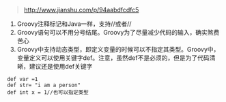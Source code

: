 > http://www.jianshu.com/p/94aabdfcdfc5

1. Groovy注释标记和Java一样，支持//或者//
2. Groovy语句可以不用分号结尾。Groovy为了尽量减少代码的输入，确实煞费苦心
3. Groovy中支持动态类型，即定义变量的时候可以不指定其类型。Groovy中，变量定义可以使用关键字def。注意，虽然def不是必须的，但是为了代码清晰，建议还是使用def关键字
```
def var =1 
def str= "i am a person"
def int x = 1//也可以指定类型
```

